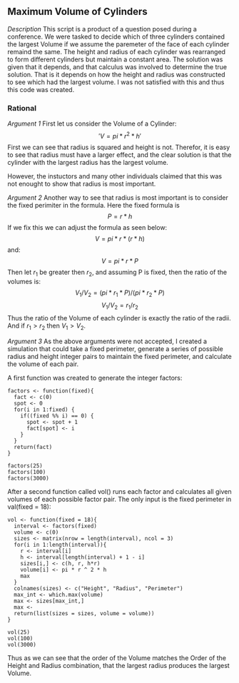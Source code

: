 ## Maximum Volume of Cylinders

*Description*
This script is a product of a question posed during a conference. We were tasked to decide which of three cylinders contained the largest Volume if we assume the paremeter of the face of each cylinder remaind the same. The height and radius of each cylinder was rearranged to form different cylinders but maintain a constant area. The solution was given that it depends, and that calculus was involved to determine the true solution. That is it depends on how the height and radius was constructed to see which had the largest volume. I was not satisfied with this and thus this code was created. 

### Rational
*Argument 1*
First let us consider the Volume of a Cylinder:
$$' 
V = pi*r^2*h
'$$
First we can see that radius is squared and height is not. Therefor, it is easy to see that radius must have a larger effect, and the clear solution is that the cylinder with the largest radius has the largest volume. 

However, the instuctors and many other individuals claimed that this was not enought to show that radius is most important. 


*Argument 2*
Another way to see that radius is most important is to consider the fixed perimiter in the formula. Here the fixed formula is 
$$ P = r * h $$
If we fix this we can adjust the formula as seen below:
$$ V = pi * r * (r * h) $$
and:
$$ V = pi * r * P$$
Then let $r_1$ be greater then $r_2$, and  assuming P is fixed, then the ratio of the volumes is:
$$ V_1/V_2 = (pi * r_1 * P)/(pi * r_2 * P) $$
$$ V_1/V_2 = r_1/r_2 $$
Thus the ratio of the Volume of each cylinder is exactly the ratio of the radii. And if $r_1 > r_2$ then $V_1 > V_2$. 

*Argument 3*
As the above arguments were not accepted, I created a simulation that could take a fixed perimeter, generate a series of possible radius and height integer pairs to maintain the fixed perimeter, and calculate the volume of each pair. 

A first function was created to generate the integer factors:
```{r,echo = FALSE, eval = TRUE}
factors <- function(fixed){
  fact <- c(0)
  spot <- 0
  for(i in 1:fixed) {
    if((fixed %% i) == 0) {
      spot <- spot + 1
      fact[spot] <- i
    }
  }
  return(fact)
}
```

```{r, echo = TRUE, eval = TRUE}
factors(25)
factors(100)
factors(3000)
```
After a second function called vol() runs each factor and calculates all given volumes of each possible factor pair. The only input is the fixed perimeter in val(fixed = 18):

```{r, echo = FALSE, eval = TRUE}
vol <- function(fixed = 18){
  interval <- factors(fixed)
  volume <- c(0)
  sizes <- matrix(nrow = length(interval), ncol = 3)
  for(i in 1:length(interval)){
    r <- interval[i]
    h <- interval[length(interval) + 1 - i]
    sizes[i,] <- c(h, r, h*r)
    volume[i] <- pi * r ^ 2 * h
    max
  }
  colnames(sizes) <- c("Height", "Radius", "Perimeter")
  max_int <- which.max(volume)
  max <- sizes[max_int,]
  max <-
  return(list(sizes = sizes, volume = volume))
}
```
```{r, echo = TRUE, eval = TRUE}
vol(25)
vol(100)
vol(3000)
```

Thus as we can see that the order of the Volume matches the Order of the Height and Radius combination, that the largest radius produces the largest Volume. 

